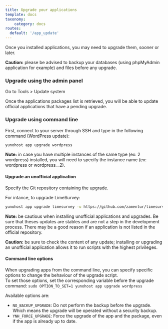 ```yaml
---
title: Upgrade your applications
template: docs
taxonomy:
    category: docs
routes:
  default: '/app_update'
---
```


Once you installed applications, you may need to upgrade them, sooner or later. 

**Caution:** please be advised to backup your databases (using phpMyAdmin application for example) and files before any upgrade.

### Upgrade using the admin panel
Go to Tools > Update system

Once the applications packages list is retrieved, you will be able to update official applications that have a pending upgrade.

### Upgrade using command line
First, connect to your server through SSH and type in the following command (WordPress update):
```bash
yunohost app upgrade wordpress
```
**Note:** in case you have multiple instances of the same type (ex: 2 wordpress) installed, you will need to specify the instance name (ex: wordpress or wordpress__2).

#### Upgrade an unofficial application
Specify the Git repository containing the upgrade. 

For intance, to upgrade LimeSurvey:
```bash
yunohost app upgrade limesurvey -u https://github.com/zamentur/limesurvey_ynh
```

**Note:** be cautious when installing unofficial applications and upgrades. Be sure that theses updates are stables and are not a step in the development process. There may be a good reason if an application is not listed in the official repository.

**Caution:** be sure to check the content of any update; installing or upgrading an unofficial application allows it to run scripts with the highest privileges.

#### Command line options

When upgrading apps from the command line, you can specify specific options to change the behaviour of the upgrade script.  
To set those options, set the corresponding variable before the upgrade command: `sudo OPTION_TO_SET=1 yunohost app upgrade wordpress`

Available options are:
- `NO_BACKUP_UPGRADE`: Do not perform the backup before the upgrade. Which means the upgrade will be operated without a security backup.
- `YNH_FORCE_UPGRADE`: Force the upgrade of the app and the package, even if the app is already up to date.
